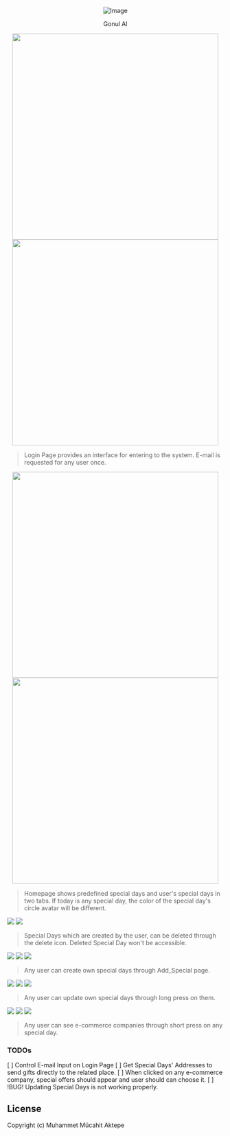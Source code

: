 <p align="center">
    <img src="https://github.com/Mucahit3/Reminder/blob/master/gonul_al/assets/infinity.png?raw=true#center" alt="Image" />
</p>

<p align="center">
Gonul Al
</p>

<p align="center">
    <img height="480" src="https://github.com/Mucahit3/Reminder/blob/master/gonul_al/assets/1login_empty.png?raw=true">  <img height="480" src="https://github.com/Mucahit3/Reminder/blob/master/gonul_al/assets/2login.png?raw=true">
</p>

> Login Page provides an interface for entering to the system. E-mail is requested for any user once.

<p align="center">
<img height="480" src="https://github.com/Mucahit3/Reminder/blob/master/gonul_al/assets/3homepage.png?raw=true">  <img height="480" src="https://github.com/Mucahit3/Reminder/blob/master/gonul_al/assets/4homepage2.png?raw=true">
</p>

> Homepage shows predefined special days and user's special days in two tabs. If today is any special day, the color of the special day's circle avatar will be different.

![](https://github.com/Mucahit3/Reminder/blob/master/gonul_al/assets/5during_delete.png?raw=true)  ![](https://github.com/Mucahit3/Reminder/blob/master/gonul_al/assets/6after_delete.png?raw=true)

> Special Days which are created by the user, can be deleted through the delete icon. Deleted Special Day won't be accessible.

![](https://github.com/Mucahit3/Reminder/blob/master/gonul_al/assets/7add_special_empty.png?raw=true)  ![](https://github.com/Mucahit3/Reminder/blob/master/gonul_al/assets/8during_add_special.png?raw=true)  ![](https://github.com/Mucahit3/Reminder/blob/master/gonul_al/assets/9after_add_special.png?raw=true)

> Any user can create own special days through Add_Special page.

![](https://github.com/Mucahit3/Reminder/blob/master/gonul_al/assets/10updating.png?raw=true)  ![](https://github.com/Mucahit3/Reminder/blob/master/gonul_al/assets/11during_updating.png?raw=true)  ![](https://github.com/Mucahit3/Reminder/blob/master/gonul_al/assets/12after_updating.png?raw=true)

> Any user can update own special days through long press on them.

![](https://github.com/Mucahit3/Reminder/blob/master/gonul_al/assets/13add1.png?raw=true)  ![](https://github.com/Mucahit3/Reminder/blob/master/gonul_al/assets/14add2.png?raw=true)  ![](https://github.com/Mucahit3/Reminder/blob/master/gonul_al/assets/15add3.png?raw=true)

> Any user can see e-commerce companies through short press on any special day.

### TODOs
[ ] Control E-mail Input on Login Page
[ ] Get Special Days' Addresses to send gifts directly to the related place. 
[ ] When clicked on any e-commerce company, special offers should appear and user should can choose it.
[ ] !BUG! Updating Special Days is not working properly.

License
----

Copyright (c) Muhammet Mücahit Aktepe
